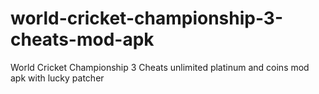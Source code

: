 # world-cricket-championship-3-cheats-mod-apk
World Cricket Championship 3 Cheats unlimited platinum and coins mod apk with lucky patcher
